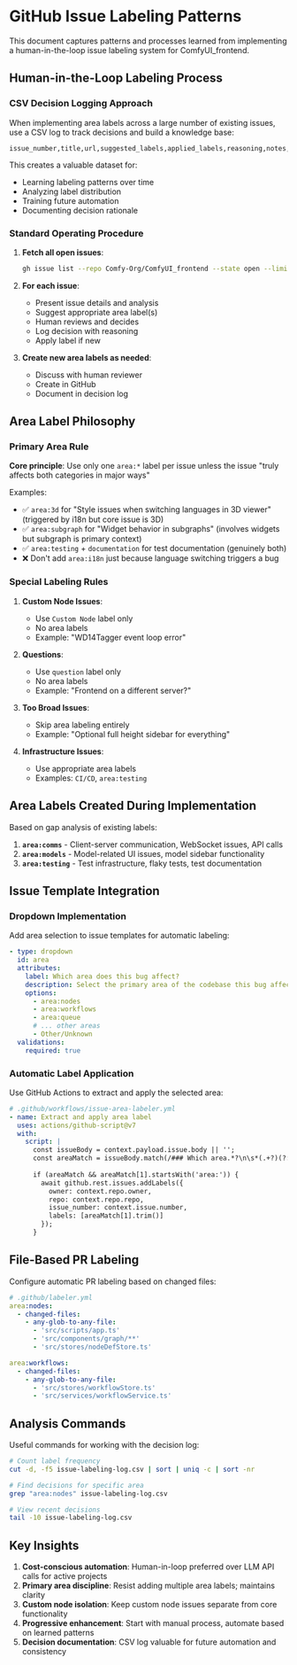 # GitHub Issue Labeling Patterns

This document captures patterns and processes learned from implementing a human-in-the-loop issue labeling system for ComfyUI_frontend.

## Human-in-the-Loop Labeling Process

### CSV Decision Logging Approach

When implementing area labels across a large number of existing issues, use a CSV log to track decisions and build a knowledge base:

```csv
issue_number,title,url,suggested_labels,applied_labels,reasoning,notes,timestamp
```

This creates a valuable dataset for:
- Learning labeling patterns over time
- Analyzing label distribution
- Training future automation
- Documenting decision rationale

### Standard Operating Procedure

1. **Fetch all open issues**:
   ```bash
   gh issue list --repo Comfy-Org/ComfyUI_frontend --state open --limit 100 --json number,title,url,labels
   ```

2. **For each issue**:
   - Present issue details and analysis
   - Suggest appropriate area label(s)
   - Human reviews and decides
   - Log decision with reasoning
   - Apply label if new

3. **Create new area labels as needed**:
   - Discuss with human reviewer
   - Create in GitHub
   - Document in decision log

## Area Label Philosophy

### Primary Area Rule

**Core principle**: Use only one `area:*` label per issue unless the issue "truly affects both categories in major ways"

Examples:
- ✅ `area:3d` for "Style issues when switching languages in 3D viewer" (triggered by i18n but core issue is 3D)
- ✅ `area:subgraph` for "Widget behavior in subgraphs" (involves widgets but subgraph is primary context)
- ✅ `area:testing` + `documentation` for test documentation (genuinely both)
- ❌ Don't add `area:i18n` just because language switching triggers a bug

### Special Labeling Rules

1. **Custom Node Issues**:
   - Use `Custom Node` label only
   - No area labels
   - Example: "WD14Tagger event loop error"

2. **Questions**:
   - Use `question` label only
   - No area labels
   - Example: "Frontend on a different server?"

3. **Too Broad Issues**:
   - Skip area labeling entirely
   - Example: "Optional full height sidebar for everything"

4. **Infrastructure Issues**:
   - Use appropriate area labels
   - Examples: `CI/CD`, `area:testing`

## Area Labels Created During Implementation

Based on gap analysis of existing labels:

1. **`area:comms`** - Client-server communication, WebSocket issues, API calls
2. **`area:models`** - Model-related UI issues, model sidebar functionality
3. **`area:testing`** - Test infrastructure, flaky tests, test documentation

## Issue Template Integration

### Dropdown Implementation

Add area selection to issue templates for automatic labeling:

```yaml
- type: dropdown
  id: area
  attributes:
    label: Which area does this bug affect?
    description: Select the primary area of the codebase this bug affects
    options:
      - area:nodes
      - area:workflows
      - area:queue
      # ... other areas
      - Other/Unknown
  validations:
    required: true
```

### Automatic Label Application

Use GitHub Actions to extract and apply the selected area:

```yaml
# .github/workflows/issue-area-labeler.yml
- name: Extract and apply area label
  uses: actions/github-script@v7
  with:
    script: |
      const issueBody = context.payload.issue.body || '';
      const areaMatch = issueBody.match(/### Which area.*?\n\s*(.+?)(?:\n|$)/);
      
      if (areaMatch && areaMatch[1].startsWith('area:')) {
        await github.rest.issues.addLabels({
          owner: context.repo.owner,
          repo: context.repo.repo,
          issue_number: context.issue.number,
          labels: [areaMatch[1].trim()]
        });
      }
```

## File-Based PR Labeling

Configure automatic PR labeling based on changed files:

```yaml
# .github/labeler.yml
area:nodes:
  - changed-files:
    - any-glob-to-any-file:
      - 'src/scripts/app.ts'
      - 'src/components/graph/**'
      - 'src/stores/nodeDefStore.ts'

area:workflows:
  - changed-files:
    - any-glob-to-any-file:
      - 'src/stores/workflowStore.ts'
      - 'src/services/workflowService.ts'
```

## Analysis Commands

Useful commands for working with the decision log:

```bash
# Count label frequency
cut -d, -f5 issue-labeling-log.csv | sort | uniq -c | sort -nr

# Find decisions for specific area
grep "area:nodes" issue-labeling-log.csv

# View recent decisions
tail -10 issue-labeling-log.csv
```

## Key Insights

1. **Cost-conscious automation**: Human-in-loop preferred over LLM API calls for active projects
2. **Primary area discipline**: Resist adding multiple area labels; maintains clarity
3. **Custom node isolation**: Keep custom node issues separate from core functionality
4. **Progressive enhancement**: Start with manual process, automate based on learned patterns
5. **Decision documentation**: CSV log valuable for future automation and consistency